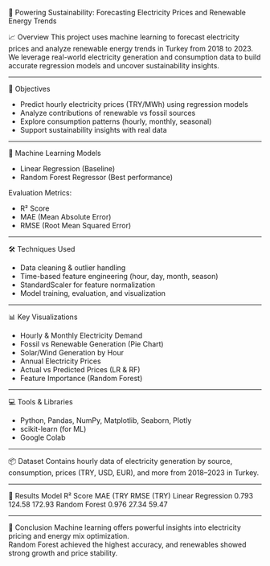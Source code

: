 🔌 Powering Sustainability: Forecasting Electricity Prices and Renewable Energy Trends

📈 Overview
This project uses machine learning to forecast electricity prices and analyze renewable energy trends in Turkey from 2018 to 2023.  
We leverage real-world electricity generation and consumption data to build accurate regression models and uncover sustainability insights.

---

🎯 Objectives
- Predict hourly electricity prices (TRY/MWh) using regression models
- Analyze contributions of renewable vs fossil sources
- Explore consumption patterns (hourly, monthly, seasonal)
- Support sustainability insights with real data

---

🧠 Machine Learning Models
- Linear Regression (Baseline)
- Random Forest Regressor (Best performance)

Evaluation Metrics:
- R² Score
- MAE (Mean Absolute Error)
- RMSE (Root Mean Squared Error)

---

🛠️ Techniques Used
- Data cleaning & outlier handling
- Time-based feature engineering (hour, day, month, season)
- StandardScaler for feature normalization
- Model training, evaluation, and visualization

---

📊 Key Visualizations
- Hourly & Monthly Electricity Demand
- Fossil vs Renewable Generation (Pie Chart)
- Solar/Wind Generation by Hour
- Annual Electricity Prices
- Actual vs Predicted Prices (LR & RF)
- Feature Importance (Random Forest)

---

💻 Tools & Libraries
- Python, Pandas, NumPy, Matplotlib, Seaborn, Plotly
- scikit-learn (for ML)
- Google Colab

---

📦 Dataset
Contains hourly data of electricity generation by source, consumption, prices (TRY, USD, EUR), and more from 2018–2023 in Turkey.

---

🧩 Results
Model	                       R² Score	        MAE (TRY       RMSE (TRY)
Linear Regression	            0.793	           124.58	         172.93
Random Forest             	  0.976            27.34	         59.47

---

📌 Conclusion
Machine learning offers powerful insights into electricity pricing and energy mix optimization.  
Random Forest achieved the highest accuracy, and renewables showed strong growth and price stability.
